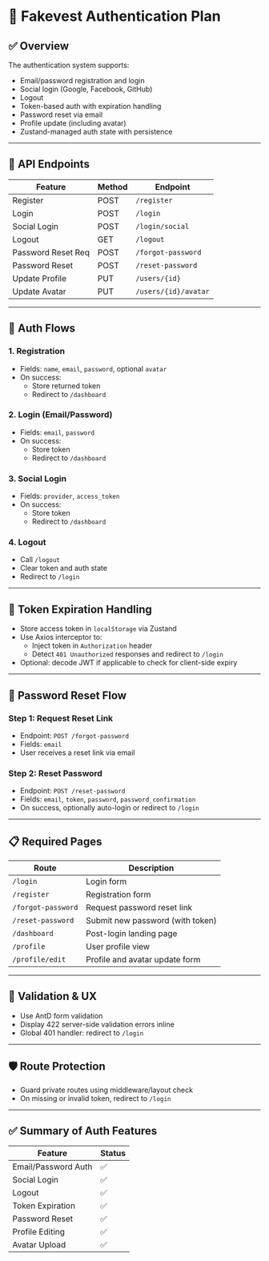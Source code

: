 # 🔐 Fakevest Authentication Plan

## ✅ Overview

The authentication system supports:
- Email/password registration and login
- Social login (Google, Facebook, GitHub)
- Logout
- Token-based auth with expiration handling
- Password reset via email
- Profile update (including avatar)
- Zustand-managed auth state with persistence

---

## 📌 API Endpoints

| Feature            | Method | Endpoint             |
| ------------------ | ------ | -------------------- |
| Register           | POST   | `/register`          |
| Login              | POST   | `/login`             |
| Social Login       | POST   | `/login/social`      |
| Logout             | GET    | `/logout`            |
| Password Reset Req | POST   | `/forgot-password`   |
| Password Reset     | POST   | `/reset-password`    |
| Update Profile     | PUT    | `/users/{id}`        |
| Update Avatar      | PUT    | `/users/{id}/avatar` |

---

## 🔄 Auth Flows

### 1. **Registration**
- Fields: `name`, `email`, `password`, optional `avatar`
- On success:
  - Store returned token
  - Redirect to `/dashboard`

### 2. **Login (Email/Password)**
- Fields: `email`, `password`
- On success:
  - Store token
  - Redirect to `/dashboard`

### 3. **Social Login**
- Fields: `provider`, `access_token`
- On success:
  - Store token
  - Redirect to `/dashboard`

### 4. **Logout**
- Call `/logout`
- Clear token and auth state
- Redirect to `/login`

---

## 🔐 Token Expiration Handling

- Store access token in `localStorage` via Zustand
- Use Axios interceptor to:
  - Inject token in `Authorization` header
  - Detect `401 Unauthorized` responses and redirect to `/login`
- Optional: decode JWT if applicable to check for client-side expiry

---

## 🔑 Password Reset Flow

### Step 1: Request Reset Link
- Endpoint: `POST /forgot-password`
- Fields: `email`
- User receives a reset link via email

### Step 2: Reset Password
- Endpoint: `POST /reset-password`
- Fields: `email`, `token`, `password`, `password_confirmation`
- On success, optionally auto-login or redirect to `/login`

---

## 📋 Required Pages

| Route              | Description                      |
| ------------------ | -------------------------------- |
| `/login`           | Login form                       |
| `/register`        | Registration form                |
| `/forgot-password` | Request password reset link      |
| `/reset-password`  | Submit new password (with token) |
| `/dashboard`       | Post-login landing page          |
| `/profile`         | User profile view                |
| `/profile/edit`    | Profile and avatar update form   |

---

## 🧪 Validation & UX

- Use AntD form validation
- Display 422 server-side validation errors inline
- Global 401 handler: redirect to `/login`

---

## 🛡 Route Protection

- Guard private routes using middleware/layout check
- On missing or invalid token, redirect to `/login`

---

## ✅ Summary of Auth Features

| Feature             | Status |
| ------------------- | ------ |
| Email/Password Auth | ✅      |
| Social Login        | ✅      |
| Logout              | ✅      |
| Token Expiration    | ✅      |
| Password Reset      | ✅      |
| Profile Editing     | ✅      |
| Avatar Upload       | ✅      |
